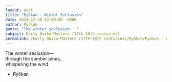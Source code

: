 ```yaml
---
layout: post
title: "Ryōkan - Winter Seclusion"
date: 2024-12-30 12:00:00 -0000
author: Ryōkan
quote: "The winter seclusion—  "
subject: Early Haiku Masters (17th–18th centuries)
permalink: /Early Haiku Masters (17th–18th centuries)/Ryōkan/Ryōkan - Winter Seclusion
---
```


The winter seclusion—  
through the somber pines,  
whispering the wind.

- Ryōkan
